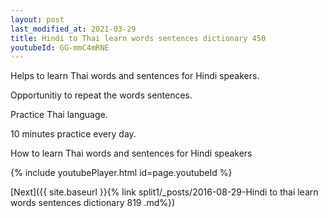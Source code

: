 ```yaml
---
layout: post
last_modified_at: 2021-03-29
title: Hindi to Thai learn words sentences dictionary 450 
youtubeId: GG-mmC4mRNE
---
```

 
 
Helps to learn Thai words and sentences for Hindi speakers.

Opportunitiy to repeat the words sentences. 

Practice Thai language. 
 
10 minutes practice every day. 
 
How to learn Thai words and sentences for Hindi speakers 
 
{% include youtubePlayer.html id=page.youtubeId %}
 
 
[Next]({{ site.baseurl }}{% link  split1/_posts/2016-08-29-Hindi to thai learn words sentences dictionary 819 .md%})
 
